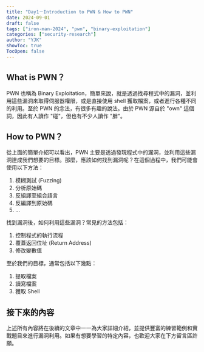 ```yaml
---
title: "Day1－Introduction to PWN & How to PWN"
date: 2024-09-01
draft: false
tags: ["iron-man-2024", "pwn", "binary-exploitation"]
categories: ["security-research"]
author: "YJK"
showToc: true
TocOpen: false
---
```



## What is PWN？

PWN 也稱為 Binary Exploitation，簡單來說，就是透過找尋程式中的漏洞，並利用這些漏洞來取得伺服器權限，或是直接使用 shell 獲取檔案，或者進行各種不同的利用。至於 PWN 的念法，有很多有趣的說法。由於 PWN 源自於 "own" 這個詞，因此有人讀作 "碰"，但也有不少人讀作 "胖"。

## How to PWN？

從上面的簡單介紹可以看出，PWN 主要是透過發現程式中的漏洞，並利用這些漏洞達成我們想要的目標。那麼，應該如何找到漏洞呢？在這個過程中，我們可能會使用以下方法：

1. 模糊測試 (Fuzzing)
2. 分析原始碼
3. 反組譯至組合語言
4. 反編譯到原始碼
5. ...

找到漏洞後，如何利用這些漏洞？常見的方法包括：

1. 控制程式的執行流程
2. 覆蓋返回位址 (Return Address)
3. 修改變數值

至於我們的目標，通常包括以下幾點：

1. 提取檔案
2. 讀寫檔案
3. 獲取 Shell

## 接下來的內容

上述所有內容將在後續的文章中一一為大家詳細介紹，並提供豐富的練習範例和實戰題目來進行漏洞利用。如果有想要學習的特定內容，也歡迎大家在下方留言區許願。